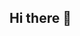 ## Hi there 👋

<!--
**leeyongmin0723/leeyongmin0723** is a ✨ _special_ ✨ repository because its `README.md` (this file) appears on your GitHub profile.

### 안냐쎄요

- 🔭 I’m currently working on ...
- 🌱 I’m currently learning ...

